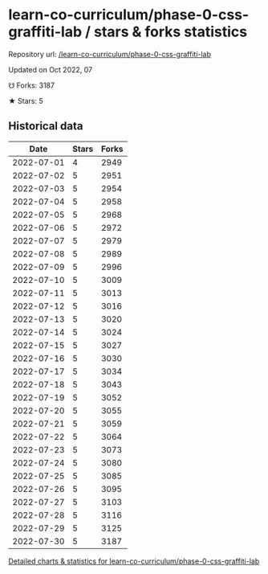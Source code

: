 # learn-co-curriculum/phase-0-css-graffiti-lab / stars & forks statistics

Repository url: [/learn-co-curriculum/phase-0-css-graffiti-lab](https://github.com/learn-co-curriculum/phase-0-css-graffiti-lab)

Updated on Oct 2022, 07

☋ Forks: 3187

★ Stars: 5

## Historical data
| Date | Stars | Forks |
|------|-------|-------|
| 2022-07-01 | 4 | 2949 | 
| 2022-07-02 | 5 | 2951 | 
| 2022-07-03 | 5 | 2954 | 
| 2022-07-04 | 5 | 2958 | 
| 2022-07-05 | 5 | 2968 | 
| 2022-07-06 | 5 | 2972 | 
| 2022-07-07 | 5 | 2979 | 
| 2022-07-08 | 5 | 2989 | 
| 2022-07-09 | 5 | 2996 | 
| 2022-07-10 | 5 | 3009 | 
| 2022-07-11 | 5 | 3013 | 
| 2022-07-12 | 5 | 3016 | 
| 2022-07-13 | 5 | 3020 | 
| 2022-07-14 | 5 | 3024 | 
| 2022-07-15 | 5 | 3027 | 
| 2022-07-16 | 5 | 3030 | 
| 2022-07-17 | 5 | 3034 | 
| 2022-07-18 | 5 | 3043 | 
| 2022-07-19 | 5 | 3052 | 
| 2022-07-20 | 5 | 3055 | 
| 2022-07-21 | 5 | 3059 | 
| 2022-07-22 | 5 | 3064 | 
| 2022-07-23 | 5 | 3073 | 
| 2022-07-24 | 5 | 3080 | 
| 2022-07-25 | 5 | 3085 | 
| 2022-07-26 | 5 | 3095 | 
| 2022-07-27 | 5 | 3103 | 
| 2022-07-28 | 5 | 3116 | 
| 2022-07-29 | 5 | 3125 | 
| 2022-07-30 | 5 | 3187 | 


[Detailed charts & statistics for learn-co-curriculum/phase-0-css-graffiti-lab](https://reviewgithub.com/rep/learn-co-curriculum/phase-0-css-graffiti-lab)
